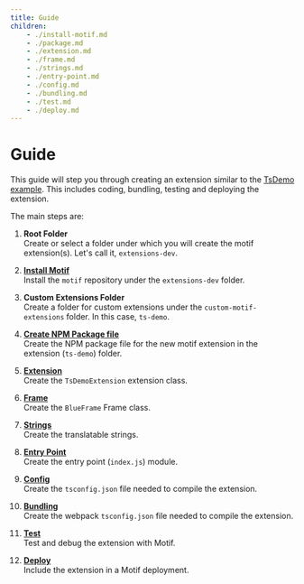 ```yaml
---
title: Guide
children:
    - ./install-motif.md
    - ./package.md
    - ./extension.md
    - ./frame.md
    - ./strings.md
    - ./entry-point.md
    - ./config.md
    - ./bundling.md
    - ./test.md
    - ./deploy.md
---
```


# Guide

This guide will step you through creating an extension similar to the [TsDemo example](../examples/ts-demo/index.md).  This includes coding, bundling, testing and deploying the extension.

The main steps are:

1. **Root Folder**\
Create or select a folder under which you will create the motif extension(s).  Let's call it, `extensions-dev`.

1. **[Install Motif](./install-motif.md)**\
Install the `motif` repository under the `extensions-dev` folder.

1. **Custom Extensions Folder**\
Create a folder for custom extensions under the `custom-motif-extensions` folder.  In this case, `ts-demo`.

1. **[Create NPM Package file](./package.md)**\
Create the NPM package file for the new motif extension in the extension (`ts-demo`) folder.

1. **[Extension](./extension.md)**\
Create the `TsDemoExtension` extension class.

1. **[Frame](./frame.md)**\
Create the `BlueFrame` Frame class.

1. **[Strings](./strings.md)**\
Create the translatable strings.

1. **[Entry Point](./entry-point.md)**\
Create the entry point (`index.js`) module.

1. **[Config](./config.md)**\
Create the `tsconfig.json` file needed to compile the extension.

1. **[Bundling](./bundling.md)**\
Create the webpack `tsconfig.json` file needed to compile the extension.

1. **[Test](./test.md)**\
Test and debug the extension with Motif.

1. **[Deploy](./deploy.md)**\
Include the extension in a Motif deployment.
